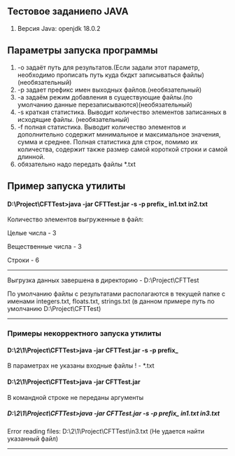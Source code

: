## Тестовое заданиепо JAVA
1. Версия Java: openjdk 18.0.2
   
## Параметры запуска программы
1. -o задаёт путь для результатов.(Если задали этот параметр, необходимо прописать путь куда бкдкт записываться файлы)(необязательный)
2. -p задает префикс имен выходных файлов.(необязательный)
3. -a задаём режим добавления в существующие файлы.(по умолчанию данные перезаписываются)(необязательный)
4. -s краткая статистика. Выводит количество элементов записанных в исходящие файлы. (необязательный)
5. -f полная статистика. Выводит количество элементов и дополнительно содержит минимальное и максимальное значения, сумма и среднее. Полная статистика для строк, помимо их количества, содержит также размер самой
короткой строки и самой длинной.
6. обязательно надо передать файлы *.txt 

## Пример запуска утилиты
 
#### D:\Project\CFTTest>java -jar CFTTest.jar -s -p prefix_ in1.txt in2.txt
 
Количество элементов выгруженные в файл:

Целые числа - 3

Вещественные числа - 3

Строки - 6

------------------------------------------
Выгрузка данных завершена в директорию - D:\Project\CFTTest

По умолчанию файлы с результатами располагаются в текущей папке с именами integers.txt, floats.txt, strings.txt (в данном примере путь по умолчанию D:\Project\CFTTest)
___
### Примеры некорректного запуска утилиты
#### D:\2\1\Project\CFTTest>java -jar CFTTest.jar -s -p prefix_
В параметрах не указаны входные файлы ! -  *.txt

#### D:\2\1\Project\CFTTest>java -jar CFTTest.jar
В командной строке не переданы аргументы

##### D:\2\1\Project\CFTTest>java -jar CFTTest.jar -s -p prefix_ in1.txt in3.txt
Error reading files: D:\2\1\Project\CFTTest\in3.txt (Не удается найти указанный файл)
___


